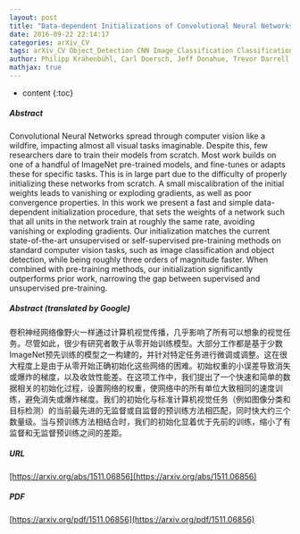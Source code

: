 ```yaml
---
layout: post
title: "Data-dependent Initializations of Convolutional Neural Networks"
date: 2016-09-22 22:14:17
categories: arXiv_CV
tags: arXiv_CV Object_Detection CNN Image_Classification Classification Detection
author: Philipp Krähenbühl, Carl Doersch, Jeff Donahue, Trevor Darrell
mathjax: true
---
```


* content
{:toc}

##### Abstract
Convolutional Neural Networks spread through computer vision like a wildfire, impacting almost all visual tasks imaginable. Despite this, few researchers dare to train their models from scratch. Most work builds on one of a handful of ImageNet pre-trained models, and fine-tunes or adapts these for specific tasks. This is in large part due to the difficulty of properly initializing these networks from scratch. A small miscalibration of the initial weights leads to vanishing or exploding gradients, as well as poor convergence properties. In this work we present a fast and simple data-dependent initialization procedure, that sets the weights of a network such that all units in the network train at roughly the same rate, avoiding vanishing or exploding gradients. Our initialization matches the current state-of-the-art unsupervised or self-supervised pre-training methods on standard computer vision tasks, such as image classification and object detection, while being roughly three orders of magnitude faster. When combined with pre-training methods, our initialization significantly outperforms prior work, narrowing the gap between supervised and unsupervised pre-training.

##### Abstract (translated by Google)
卷积神经网络像野火一样通过计算机视觉传播，几乎影响了所有可以想象的视觉任务。尽管如此，很少有研究者敢于从零开始训练模型。大部分工作都是基于少数ImageNet预先训练的模型之一构建的，并针对特定任务进行微调或调整。这在很大程度上是由于从零开始正确初始化这些网络的困难。初始权重的小误差导致消失或爆炸的梯度，以及收敛性能差。在这项工作中，我们提出了一个快速和简单的数据相关的初始化过程，设置网络的权重，使网络中的所有单位大致相同的速度训练，避免消失或爆炸梯度。我们的初始化与标准计算机视觉任务（例如图像分类和目标检测）的当前最先进的无监督或自监督的预训练方法相匹配，同时快大约三个数量级。当与预训练方法相结合时，我们的初始化显着优于先前的训练，缩小了有监督和无监督预训练之间的差距。

##### URL
[https://arxiv.org/abs/1511.06856](https://arxiv.org/abs/1511.06856)

##### PDF
[https://arxiv.org/pdf/1511.06856](https://arxiv.org/pdf/1511.06856)

